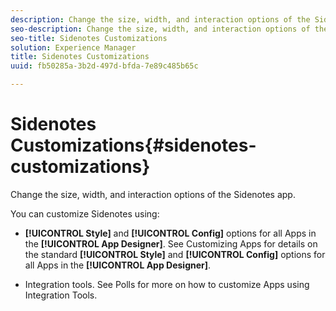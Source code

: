 ```yaml
---
description: Change the size, width, and interaction options of the Sidenotes app.
seo-description: Change the size, width, and interaction options of the Sidenotes app.
seo-title: Sidenotes Customizations
solution: Experience Manager
title: Sidenotes Customizations
uuid: fb50285a-3b2d-497d-bfda-7e89c485b65c

---
```


# Sidenotes Customizations{#sidenotes-customizations}

Change the size, width, and interaction options of the Sidenotes app.

You can customize Sidenotes using:

* **[!UICONTROL Style]** and **[!UICONTROL Config]** options for all Apps in the **[!UICONTROL App Designer]**. See Customizing Apps for details on the standard **[!UICONTROL Style]** and **[!UICONTROL Config]** options for all Apps in the **[!UICONTROL App Designer]**.

* Integration tools. See Polls for more on how to customize Apps using Integration Tools.

